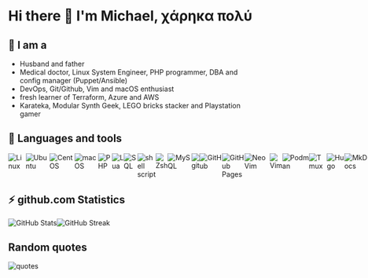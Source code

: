 # Hi there 👋 I'm Michael, χάρηκα πολύ

<!--
**mrolli/mrolli** is a ✨ _special_ ✨ repository because its `README.md` (this file) appears on your GitHub profile.

Here are some ideas to get you started:

- 🔭 I’m currently working on ...
- 🌱 I’m currently learning ...
- 👯 I’m looking to collaborate on ...
- 🤔 I’m looking for help with ...
- 💬 Ask me about ...
- 📫 How to reach me: ...
- 😄 Pronouns: ...
- ⚡ Fun fact: ...
-->

## 🧑 I am a

- Husband and father
- Medical doctor, Linux System Engineer, PHP programmer, DBA and config manager (Puppet/Ansible)
- DevOps, Git/Github, Vim and macOS enthusiast
- fresh learner of Terraform, Azure and AWS
- Karateka, Modular Synth Geek, LEGO bricks stacker and Playstation gamer

## 🧰 Languages and tools

<div style="display: flex;">
<img alt="Linux" src="https://img.shields.io/badge/Linux-FCC624?style=for-the-badge&logo=linux&logoColor=black">
<img alt="Ubuntu" src="https://img.shields.io/badge/Ubuntu-E95420?style=for-the-badge&logo=ubuntu&logoColor=white">
<img alt="CentOS" src="https://img.shields.io/badge/CentOS-002260?style=for-the-badge&logo=centos&logoColor=F0F0F0">
<img alt="macOS" src="https://img.shields.io/badge/mac%20os-000000?style=for-the-badge&logo=apple&logoColor=white">
<img alt="PHP" src="https://img.shields.io/badge/php-%232C2D72.svg?style=for-the-badge&logo=php&logoColor=white" />
<img alt="Lua" src="https://img.shields.io/badge/lua-%232C2D72.svg?style=for-the-badge&logo=lua&logoColor=white" />
<img alt="SQL" src="https://img.shields.io/badge/-Zsh-FCC624?&logo=sql&style=for-the-badge" />
<img alt="shell script" src="https://img.shields.io/badge/shell_script-%23121011.svg?style=for-the-badge&logo=gnu-bash&logoColor=white">
<img alt="Zsh" src="https://img.shields.io/badge/-Zsh-c5d927?&logo=Zsh&style=for-the-badge" />
<img alt="MySQL" src="https://img.shields.io/badge/MySQL-005C84?style=for-the-badge&logo=mysql&logoColor=white">
<!-- <img alt="PostGres" src="https://img.shields.io/badge/postgres-%23316192.svg?style=for-the-badge&logo=postgresql&logoColor=white">-->
<img alt="git" src="https://img.shields.io/badge/-Git-F05032?&style=for-the-badge&logo=git&logoColor=white" />
<img alt="GitHub" src="https://img.shields.io/badge/github-%23121011.svg?style=for-the-badge&logo=github&logoColor=white" />
<img alt="GitHub Pages" src="https://img.shields.io/badge/github%20pages-121013?style=for-the-badge&logo=github&logoColor=white">
<!--<img alt="Azure" src="https://img.shields.io/static/v1?style=for-the-badge&message=Microsoft+Azure&color=0078D4&logo=Microsoft+Azure&logoColor=FFFFFF&label=" />-->
<img alt="NeoVim" src="https://img.shields.io/badge/NeoVim-%2357A143.svg?&style=for-the-badge&logo=neovim&logoColor=white">
<img alt="Vim" src="https://img.shields.io/badge/-Vim-019833?&logo=Vim&style=for-the-badge" />
<img alt="Podman" src="https://img.shields.io/badge/-Podman-46a2f1?&style=for-the-badge&logo=Podman&logoColor=white" />
<img alt="Tmux" src="https://img.shields.io/badge/tmux-1BB91F?style=for-the-badge&logo=tmux&logoColor=white">
<img alt="Hugo" src="https://img.shields.io/badge/Hugo-black.svg?style=for-the-badge&logo=Hugo">
<img alt="MkDocs" src="https://img.shields.io/badge/MkDocs-FF4088?style=for-the-badge&logo=mkdocs&logoColor=white">
<img alt="Markdown" src="https://img.shields.io/badge/Markdown-46a2f1??style=for-the-badge&logo=markdown&logoColor=white">
</div>

## :zap: github.com Statistics

<div style="display: flex;">
<img alt="GitHub Stats" src="https://github-readme-stats.vercel.app/api?username=mrolli&hide_title=false&theme=gruvbox&show_icons=true&count_private=true&hide_border=true&mode=weekly">
<img src="https://github-readme-streak-stats.herokuapp.com?user=mrolli&theme=gruvbox&date_format=j%20M%5B%20Y%5D&exclude_days=Sun%2CSat" alt="GitHub Streak" />
</div>

## Random quotes

<img alt="quotes" src="https://quotes-github-readme.vercel.app/api?type=horizontal&theme=default">
